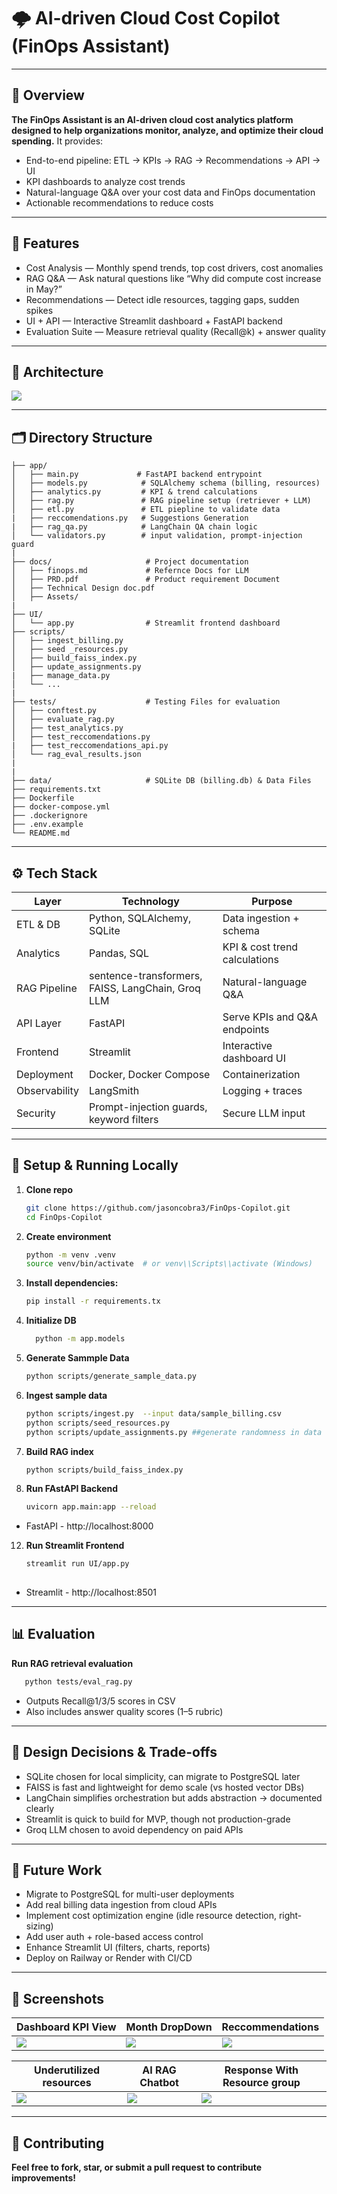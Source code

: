 # 🌩️ AI-driven Cloud Cost Copilot (FinOps Assistant)

---

## 📌 Overview
**The FinOps Assistant is an AI-driven cloud cost analytics platform designed to help organizations monitor, analyze, and optimize their cloud spending.**
It provides:
- End-to-end pipeline: ETL → KPIs → RAG → Recommendations → API → UI
- KPI dashboards to analyze cost trends
- Natural-language Q&A over your cost data and FinOps documentation
- Actionable recommendations to reduce costs
  
---

## 🧩 Features

- Cost Analysis — Monthly spend trends, top cost drivers, cost anomalies
- RAG Q&A — Ask natural questions like “Why did compute cost increase in May?”
- Recommendations — Detect idle resources, tagging gaps, sudden spikes
- UI + API — Interactive Streamlit dashboard + FastAPI backend
- Evaluation Suite — Measure retrieval quality (Recall@k) + answer quality

---

## 🧠 Architecture
 ![](docs/Assets/Screenshot_9.png) 

 ---

 ## 🗂️ Directory Structure
 
 ```
├── app/
│   ├── main.py             # FastAPI backend entrypoint
│   ├── models.py            # SQLAlchemy schema (billing, resources)
│   ├── analytics.py         # KPI & trend calculations
│   ├── rag.py               # RAG pipeline setup (retriever + LLM)
│   ├── etl.py               # ETL piepline to validate data
|   ├── reccomendations.py   # Suggestions Generation
|   ├── rag_qa.py            # LangChain QA chain logic
│   └── validators.py        # input validation, prompt-injection guard 
|                        
├── docs/                     # Project documentation
│   ├── finops.md             # Refernce Docs for LLM
│   ├── PRD.pdf               # Product requirement Document
│   ├── Technical Design doc.pdf
│   ├── Assets/              
|
├── UI/
│   └── app.py                # Streamlit frontend dashboard
├── scripts/
│   ├── ingest_billing.py
│   ├── seed _resources.py
│   ├── build_faiss_index.py
│   ├── update_assignments.py
|   ├── manage_data.py
│   └── ...
|
├── tests/                    # Testing Files for evaluation
│   ├── conftest.py
│   ├── evaluate_rag.py
│   ├── test_analytics.py
│   ├── test_reccomendations.py
|   ├── test_reccomendations_api.py
│   └── rag_eval_results.json
|
|
├── data/                     # SQLite DB (billing.db) & Data Files
├── requirements.txt
├── Dockerfile
├── docker-compose.yml
├── .dockerignore
├── .env.example
└── README.md

```
---

## ⚙️ Tech Stack

| Layer         | Technology                                                    | Purpose                       |
| ------------- | ------------------------------------------------------------- | ----------------------------- |
| ETL & DB      |Python, SQLAlchemy, SQLite                                     | Data ingestion + schema       |
| Analytics     |     Pandas, SQL                                               | KPI & cost trend calculations |
| RAG Pipeline  | sentence-transformers, FAISS, LangChain, Groq LLM             | Natural-language Q\&A         |
| API Layer     |    FastAPI                                                    | Serve KPIs and Q\&A endpoints |
| Frontend      |             Streamlit                                         | Interactive dashboard UI      |
| Deployment    | Docker, Docker Compose                                        | Containerization              |
| Observability | LangSmith                                                     | Logging + traces              |
| Security      | Prompt-injection guards, keyword filters                      | Secure LLM input              |


---

## 🧪 Setup & Running Locally

1. **Clone repo**
   ```bash
   git clone https://github.com/jasoncobra3/FinOps-Copilot.git
   cd FinOps-Copilot

2. **Create environment**
   ```bash
   python -m venv .venv
   source venv/bin/activate  # or venv\\Scripts\\activate (Windows)

3. **Install dependencies:**
   ```bash
   pip install -r requirements.tx

4. **Initialize DB**
   ```bash
     python -m app.models

5. **Generate Sammple Data**
   ```bash
   python scripts/generate_sample_data.py

7. **Ingest sample data**
   ```bash
   python scripts/ingest.py  --input data/sample_billing.csv
   python scripts/seed_resources.py
   python scripts/update_assignments.py ##generate randomness in data

9. **Build RAG index**
   ```bash
   python scripts/build_faiss_index.py

10. **Run FAstAPI Backend**
    ```bash
    uvicorn app.main:app --reload
    
- FastAPI - http://localhost:8000
    
12. **Run Streamlit Frontend**
    ```bash
    streamlit run UI/app.py
     
- Streamlit - http://localhost:8501
    
---

## 📊 Evaluation

**Run RAG retrieval evaluation**
  ```bash
     python tests/eval_rag.py
  ```
- Outputs Recall@1/3/5 scores in CSV
- Also includes answer quality scores (1–5 rubric)

---
## 🧠 Design Decisions & Trade-offs

- SQLite chosen for local simplicity, can migrate to PostgreSQL later
- FAISS is fast and lightweight for demo scale (vs hosted vector DBs)
- LangChain simplifies orchestration but adds abstraction → documented clearly
- Streamlit is quick to build for MVP, though not production-grade
- Groq LLM chosen to avoid dependency on paid APIs

---

## 🚀 Future Work

- Migrate to PostgreSQL for multi-user deployments
- Add real billing data ingestion from cloud APIs
- Implement cost optimization engine (idle resource detection, right-sizing)
- Add user auth + role-based access control
- Enhance Streamlit UI (filters, charts, reports)
- Deploy on Railway or Render with CI/CD

---

## 📸 Screenshots
| Dashboard KPI View| Month DropDown | Reccommendations |
|----------------|------------|---------------|
| ![](docs/Assets/Screenshot_1.png) | ![](docs/Assets/Screenshot_2.png) | ![](docs/Assets/Screenshot_3.png)|

| Underutilized resources| AI RAG Chatbot | Response With Resource group |
|----------------|------------|---------------|
|![](docs/Assets/Screenshot_5.png)| ![](docs/Assets/Screenshot_7.png) | ![](docs/Assets/Screenshot_8.png) |

---
## 🌟 Contributing
**Feel free to fork, star, or submit a pull request to contribute improvements!**


